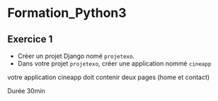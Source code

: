 # Formation_Python3

## Exercice 1

- Créer un projet Django nomé `projetexo`.
- Dans votre projet `projetexo`, créer une application nommé `cineapp`


votre application cineapp doit contenir deux pages (home et contact)


Durée 30min
